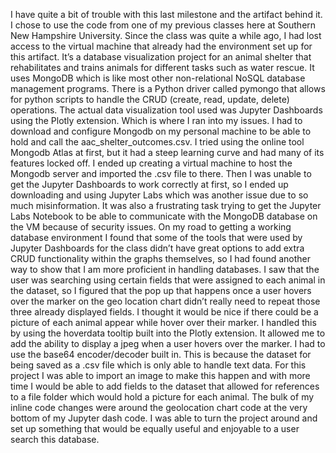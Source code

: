 I have quite a bit of trouble with this last milestone and the artifact behind it. I chose to use the code from one of my previous classes here at Southern New Hampshire University. Since the class was quite a while ago, I had lost access to the virtual machine that already had the environment set up for this artifact. It’s a database visualization project for an animal shelter that rehabilitates and trains animals for different tasks such as water rescue. It uses MongoDB which is like most other non-relational NoSQL database management programs. There is a Python driver called pymongo that allows for python scripts to handle the CRUD (create, read, update, delete) operations. 
The actual data visualization tool used was Jupyter Dashboards using the Plotly extension. Which is where I ran into my issues. I had to download and configure Mongodb on my personal machine to be able to hold and call the aac_shelter_outcomes.csv. I tried using the online tool Mongodb Atlas at first, but it had a steep learning curve and had many of its features locked off. I ended up creating a virtual machine to host the Mongodb server and imported the .csv file to there. Then I was unable to get the Jupyter Dashboards to work correctly at first, so I ended up downloading and using Jupyter Labs which was another issue due to so much misinformation. It was also a frustrating task trying to get the Jupyter Labs Notebook to be able to communicate with the MongoDB database on the VM because of security issues.
On my road to getting a working database environment I found that some of the tools that were used by Jupyter Dashboards for the class didn’t have great options to add extra CRUD functionality within the graphs themselves, so I had found another way to show that I am more proficient in handling databases. I saw that the user was searching using certain fields that were assigned to each animal in the dataset, so I figured that the pop up that happens once a user hovers over the marker on the geo location chart didn’t really need to repeat those three already displayed fields. I thought it would be nice if there could be a picture of each animal appear while hover over their marker.
I handled this by using the hoverdata tooltip built into the Plotly extension. It allowed me to add the ability to display a jpeg when a user hovers over the marker. I had to use the base64 encoder/decoder built in. This is because the dataset for being saved as a .csv file which is only able to handle text data. For this project I was able to import an image to make this happen and with more time I would be able to add fields to the dataset that allowed for references to a file folder which would hold a picture for each animal. The bulk of my inline code changes were around the geolocation chart code at the very bottom of my Jupyter dash code. I was able to turn the project around and set up something that would be equally useful and enjoyable to a user search this database. 
